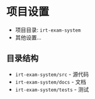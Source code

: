 # 项目设置

- 项目目录: `irt-exam-system`
- 其他设置...

## 目录结构

- `irt-exam-system/src` - 源代码
- `irt-exam-system/docs` - 文档
- `irt-exam-system/tests` - 测试 